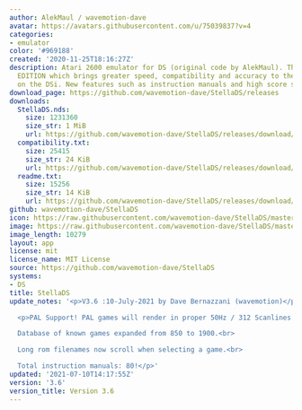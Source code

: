 ```yaml
---
author: AlekMaul / wavemotion-dave
avatar: https://avatars.githubusercontent.com/u/75039837?v=4
categories:
- emulator
color: '#969188'
created: '2020-11-25T18:16:27Z'
description: Atari 2600 emulator for DS (original code by AlekMaul). This is the PHOENIX
  EDITION which brings greater speed, compatibility and accuracy to the emulation
  on the DSi. New features such as instruction manuals and high score support included!
download_page: https://github.com/wavemotion-dave/StellaDS/releases
downloads:
  StellaDS.nds:
    size: 1231360
    size_str: 1 MiB
    url: https://github.com/wavemotion-dave/StellaDS/releases/download/3.6/StellaDS.nds
  compatibility.txt:
    size: 25415
    size_str: 24 KiB
    url: https://github.com/wavemotion-dave/StellaDS/releases/download/3.6/compatibility.txt
  readme.txt:
    size: 15256
    size_str: 14 KiB
    url: https://github.com/wavemotion-dave/StellaDS/releases/download/3.6/readme.txt
github: wavemotion-dave/StellaDS
icon: https://raw.githubusercontent.com/wavemotion-dave/StellaDS/master/logo.bmp
image: https://raw.githubusercontent.com/wavemotion-dave/StellaDS/master/arm9/gfx/bgTop.png
image_length: 10279
layout: app
license: mit
license_name: MIT License
source: https://github.com/wavemotion-dave/StellaDS
systems:
- DS
title: StellaDS
update_notes: '<p>V3.6 :10-July-2021 by Dave Bernazzani (wavemotion)</p>

  <p>PAL Support! PAL games will render in proper 50Hz / 312 Scanlines.<br>

  Database of known games expanded from 850 to 1900.<br>

  Long rom filenames now scroll when selecting a game.<br>

  Total instruction manuals: 80!</p>'
updated: '2021-07-10T14:17:55Z'
version: '3.6'
version_title: Version 3.6
---
```

